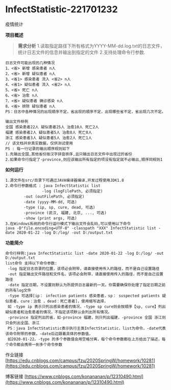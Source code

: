# InfectStatistic-221701232
疫情统计

**项目概述**
>**需求分析**
1.读取指定路径下所有格式为YYYY-MM-dd.log.txt的日志文件，统计日志文件的信息并输出到指定的文件
2.支持处理命令行参数.
````
日志文件可能出现的几种情况
1、<省> 新增 感染患者 n人
2、<省> 新增 疑似患者 n人
3、<省1> 感染患者 流入 <省2> n人
4、<省1> 疑似患者 流入 <省2> n人
5、<省> 死亡 n人
6、<省> 治愈 n人
7、<省> 疑似患者 确诊感染 n人
8、<省> 排除 疑似患者 n人
PS：日志中各种情况的出现顺序不定，省出现的顺序不定，出现哪些省不定，省出现几次不定。
````
````
输出文件样例
全国 感染患者22人 疑似患者25人 治愈10人 死亡2人
福建 感染患者2人 疑似患者5人 治愈0人 死亡0人
浙江 感染患者3人 疑似患者5人 治愈2人 死亡1人
// 该文档并非真实数据，仅供测试使用
PS : 每一行记录的输出顺序规则如下
1.先输出全国,其他省份按汉字拼音排序,且只输出日志文件中出现过的省份
2.如果命令行指定了-province,则应该输出所有指定的项没有指定就不必输出,顺序同规则1
````
**如何运行**
```
1.源文件在src/目录下可通过JAVA编译器编译,开发过程使用JDK1.8
2.命令行参数格式 : java InfectStatistic list
                -log (logFilePath, 必须指定)
		-out (outFilePath, 必须指定)
		-date (yyyy-MM-dd, 可选)
		-type (ip, sp, cure, dead, 可选)
		-province (武汉, 福建, 北京, ..., 可选)
		-show (print args, 可选)
3.在Windows系统的命令行运行模式下输出文件会乱码,可以使用以下命令
java -D"file.encoding=UTF-8" -classpath "XXX" InfectStatistic list -date 2020-01-22 -log D:/log/ -out D:/output.txt

```
**功能简介**
````
命令行样例:java InfectStatistic list -date 2020-01-22 -log D:/log/ -out D:/output.txt
list命令 支持以下命令参数:
 -log 指定日志目录的位置，该项必会附带，请直接使用传入的路径，而不是自己设置路径
 -out 指定输出文件路径和文件名，该项必会附带，请直接使用传入的路径，而不是自己设置路径
 -date 指定日期，不设置则默认为所提供日志最新的一天。你需要确保你处理了指定日期之前的所有log文件
 -type 可选择[ip： infection patients 感染患者，sp： suspected patients 疑似患者，cure：治愈 ，dead：死亡患者]，使用缩写选择，
 如 -type ip 表示只列出感染患者的情况，-type sp cure则会按顺序【sp, cure】列出疑似患者和治愈患者的情况，不指定该项默认会列出所有情况。
 -province 指定列出的省，如-province 福建，则只列出福建，-province 全国 浙江则只会列出全国、浙江
 PS：java InfectStatistic表示执行主类InfectStatistic，list为命令，-date代表该命令附带的参数，-date后边跟着具体的参数值，
 如2020-01-22。-type 的多个参数值会用空格分离，每个命令参数都在上方给出了描述，每个命令都会携带一到多个命令参数
````
作业链接
[https://edu.cnblogs.com/campus/fzu/2020SpringW/homework/10281](https://edu.cnblogs.com/campus/fzu/2020SpringW/homework/10281) 

博客链接
[https://www.cnblogs.com/konananan/p/12310490.html](https://www.cnblogs.com/konananan/p/12310490.html) 

